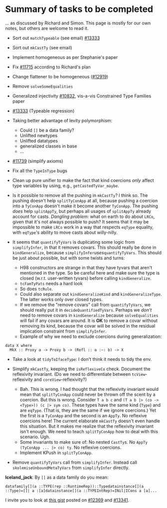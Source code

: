 # Summary of tasks to be completed


... as discussed by Richard and Simon. This page is mostly for our own notes, but others are welcome to read it.

- Sort out `matchTypeable` (see email) [\#13333](https://gitlab.haskell.org//ghc/ghc/issues/13333)
- Sort out `mkCastTy` (see email)
- Implement homogeneous as per Stephanie's paper
- Fix [\#11715](https://gitlab.haskell.org//ghc/ghc/issues/11715) according to Richard's plan
- Change flattener to be homogeneous ([\#12919](https://gitlab.haskell.org//ghc/ghc/issues/12919))
- Remove `solveSomeEqualities`
- Generalized injectivity [\#10832](https://gitlab.haskell.org//ghc/ghc/issues/10832), vis-a-vis Constrained Type Families paper
- [\#13333](https://gitlab.haskell.org//ghc/ghc/issues/13333) (Typeable regression)
- Taking better advantage of levity polymorphism:

  - Could `[]` be a data family?
  - Unlifted newtypes
  - Unlifted datatypes
  - generalized classes in base
  - ...
- [\#11739](https://gitlab.haskell.org//ghc/ghc/issues/11739) (simplify axioms)
- Fix all the `TypeInType` bugs
- Clean up pure unifier to make the fact that kind coercions *only* affect type variables by using, e.g., `getCastedTyVar_maybe`.
- Is it possible to remove all the pushing in `mkCastTy`? I think so. The pushing doesn't help `splitTyConApp` at all, because pushing a coercion into a `TyConApp` doesn't make it become another `TyConApp`. The pushing *does* help `splitAppTy`, but perhaps all usages of `splitAppTy` already account for casts. *Dangling problem:* what on earth to do about `LRCo`, given that it's not always possible to push? It seems that it may be impossible to make `LRCo` work in a way that respects `eqType` equality, with `eqType`'s ability to move casts about willy-nilly.
- It seems that `quantifyTyVars` is duplicating some logic from `simplifyInfer`, in that it removes covars. This should really be done in `kindGeneralize`, because `simplifyInfer`*uses*`quantifyTyVars`. This should be just about possible, but with some twists and turns:

  - H98 constructors are strange in that they have tyvars that aren't mentioned in the type. So be careful here and make sure the type is closed (w.r.t. user-written tyvars) before calling `kindGeneralize`.
  - `tcFamTyPats` needs a hard look
  - So does `tcRule`.
  - Could also separate out `kindGeneralizeKind` and `kindGeneralizeType`. The latter works only over closed types.
  - If we remove the "remove covars" call from `quantifyTyVars`, we should really put it in `decideQuantifiedTyVars`. Perhaps we *don't* need to remove covars in `kindGeneralize` because `solveEqualities` will fail if any covars are around. It is **OK** to remove a covar without removing its kind, because the covar will be solved in the residual implication constraint from `simplifyInfer`.
  - Example of why we need to exclude coercions during generalization:

```wiki
data X where
  MkX :: Proxy a -> Proxy b -> (Refl :: a :~: b) -> X
```

- Take a look at `tidyToIfaceType`: I don't think it needs to tidy the env.
- Simplify `mkCastTy`, keeping the `isReflexiveCo` check. Document the reflexivity invariant. (Do we need to differentiate between `tcView`-reflexivity and `coreView`-reflexivity?)

  - Bah. This is wrong. I had thought that the reflexivity invariant would mean that `splitTyConApp` could never be thrown off the scent by a coercion. But this is wrong. Consider `T a b c` and `(T a b |> (co -> <Type>)) (c |> sym co)`. These types have the same kind (`Type`) and are `eqType`. (That is, they are the same if we ignore coercions.) Yet the first is a `TyConApp` and the second is an `AppTy`. No reflexive coercions here! The current elaborate `mkCastTy` doesn't even handle this situation. But it makes me realize that the reflexivity invariant isn't enough. We need to teach `splitTyConApp` how to deal with this scenario. Ugh.
  - Some invariants to make sure of: No nested `CastTy`s. No `AppTy (TyConApp ... |> co) ty`. No reflexive coercions.
  - Implement KPush in `splitTyConApp`.
- Remove `quantifyTyVars` call from `simplifyInfer`. Instead call `skolemiseUnboundMetaTyVars` from `simplifyInfer` directly.

**Iceland_jack**: By `[]` as a data family do you mean:

```
datafamily[](a ::TYPE(rep ::RuntimeRep))::Typedatainstance[](a ::Type)=[]| a :[a]datainstance[](a ::TYPEIntRep)=INil|ICons a [a]...
```


I invite you to look at [ this gist](https://gist.github.com/Icelandjack/1824f4544c86b4ab497282783f94c360) posted on [\#12369](https://gitlab.haskell.org//ghc/ghc/issues/12369) and [\#13341](https://gitlab.haskell.org//ghc/ghc/issues/13341).
